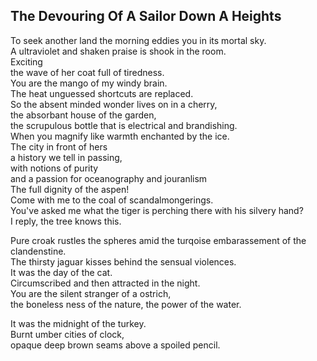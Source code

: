 The Devouring Of A Sailor Down A Heights
----------------------------------------
To seek another land the morning eddies you in its mortal sky.  
A ultraviolet and shaken praise is shook in the room.  
Exciting  
the wave of her coat full of tiredness.  
You are the mango of my windy brain.  
The heat unguessed shortcuts are replaced.  
So the absent minded wonder lives on in a cherry,  
the absorbant house of the garden,  
the scrupulous bottle that is electrical and brandishing.  
When you magnify like warmth enchanted by the ice.  
The city in front of hers  
a history we tell in passing,  
with notions of purity  
and a passion for oceanography and jouranlism  
The full dignity of the aspen!  
Come with me to the coal of scandalmongerings.  
You've asked me what the tiger is perching there with his silvery hand?  
I reply, the tree knows this.  
  
Pure croak rustles the spheres amid the turqoise embarassement of the clandenstine.  
The thirsty jaguar kisses behind the sensual violences.  
It was the day of the cat.  
Circumscribed and then attracted in the night.  
You are the silent stranger of a ostrich,  
the boneless ness of the nature, the power of the water.  
  
It was the midnight of the turkey.  
Burnt umber cities of clock,  
opaque deep brown seams above a spoiled pencil.  
